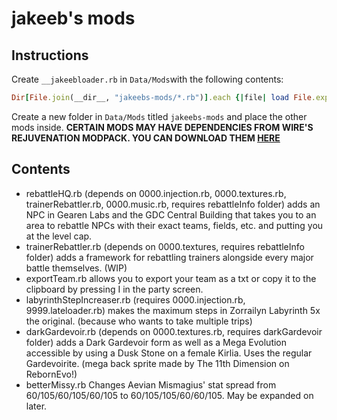 # jakeeb's mods

## Instructions

Create `__jakeebloader.rb` in `Data/Mods`with the following contents:

```ruby
Dir[File.join(__dir__, "jakeebs-mods/*.rb")].each {|file| load File.expand_path(file) }
```

Create a new folder in `Data/Mods` titled `jakeebs-mods` and place the other mods inside.
**CERTAIN MODS MAY HAVE DEPENDENCIES FROM WIRE'S REJUVENATION MODPACK. YOU CAN DOWNLOAD THEM [HERE](https://github.com/yrsegal/rejuvenation-modpack)**

## Contents

- rebattleHQ.rb (depends on 0000.injection.rb, 0000.textures.rb, trainerRebattler.rb, 0000.music.rb, requires rebattleInfo folder)
  adds an NPC in Gearen Labs and the GDC Central Building that takes you to an area to rebattle NPCs with their exact teams, fields, etc. and putting you at the level cap.
- trainerRebattler.rb (depends on 0000.textures, requires rebattleInfo folder)
  adds a framework for rebattling trainers alongside every major battle themselves. (WIP)
- exportTeam.rb
  allows you to export your team as a txt or copy it to the clipboard by pressing I in the party screen.
- labyrinthStepIncreaser.rb (requires 0000.injection.rb, 9999.lateloader.rb)
  makes the maximum steps in Zorrailyn Labyrinth 5x the original. (because who wants to take multiple trips)
- darkGardevoir.rb (depends on 0000.textures.rb, requires darkGardevoir folder)
  adds a Dark Gardevoir form as well as a Mega Evolution accessible by using a Dusk Stone on a female Kirlia. Uses the regular Gardevoirite. (mega back sprite made by The 11th Dimension on RebornEvo!)
- betterMissy.rb
  Changes Aevian Mismagius' stat spread from 60/105/60/105/60/105 to 60/105/105/60/60/105. May be expanded on later.
